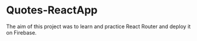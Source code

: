# Quotes-ReactApp
The aim of this project was to learn and practice React Router and deploy it on Firebase.

